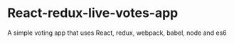 # React-redux-live-votes-app
A simple voting app that uses React, redux, webpack, babel, node and es6
